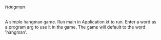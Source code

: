 ###### Hangman

A simple hangman game.
Run main in Application.kt to run.
Enter a word as a program arg to use it in the game.
The game will default to the word 'hangman'.